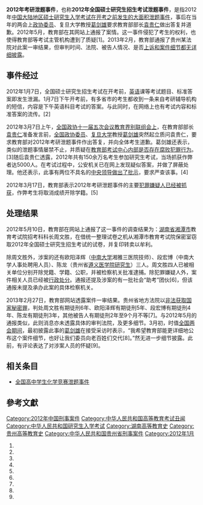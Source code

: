 **2012年考研泄题事件**，也称**2012年全国硕士研究生招生考试泄题事件**，是指2012年[中国大陆地区硕士研究生入学考试在开考之前发生的大面积泄题事件](https://zh.wikipedia.org/wiki/中国大陆地区 "wikilink")，事后在当年的两会上[政协委员](https://zh.wikipedia.org/wiki/政协委员 "wikilink")、复旦大学教授[葛剑雄](../Page/葛剑雄.md "wikilink")要求教育部部长[袁贵仁](../Page/袁贵仁.md "wikilink")做出答复并道歉。2012年5月，教育部在其网站上通报了案情。这一事件侵犯了考生的权利，也使得教育部等考试主管机构遭到了质疑\[1\]。2013年2月，教育部通报了贵州某法院对此案一审结果，但审判时间、法院、被告人情况、是否[上诉和案件细节都无详细披露](https://zh.wikipedia.org/wiki/上诉 "wikilink")。

## 事件经过

2012年1月7日，全国硕士研究生招生考试在开考前，[英语](../Page/英语.md "wikilink")课等考试题目、标准答案即发生泄漏。1月7日下午开考前，有多省市的考生都收到一条来自考研辅导机构的短信，内容是下午英语科目考试的答案。与此同时，在网络上也有考试内容和标准答案的流传。\[2\]

2012年3月7日上午，[全国政协十一届五次会议教育界别联组会上](https://zh.wikipedia.org/wiki/全国政协 "wikilink")，在教育部部长[袁贵仁](../Page/袁贵仁.md "wikilink")准备发言前，[全国政协委员](https://zh.wikipedia.org/wiki/全国政协委员 "wikilink")、[复旦大学](../Page/复旦大学.md "wikilink")教授[葛剑雄](../Page/葛剑雄.md "wikilink")突然起立质问袁贵仁，要求教育部对2012年考研泄题事件作出答复，并向全体考生道歉。葛剑雄还表示，类似的泄题事情屡禁不止，并质疑在[教育部考试中心内部是否存在腐败犯罪行为](https://zh.wikipedia.org/wiki/教育部考试中心 "wikilink")。\[3\]随后袁贵仁透露，2012年共有150余万名考生参加研究生考试，当场抓获作弊者达5000人。在考试过程中，公安机关已在网上发现疑似答案，并做了屏蔽处理。他还表示，此事有两位不具名的[中央领导做出了批示](https://zh.wikipedia.org/wiki/党和国家领导人 "wikilink")，要求严查该事。\[4\]

2012年3月17日，教育部表示2012年考研泄题事件的主要[犯罪嫌疑人已经被抓获](https://zh.wikipedia.org/wiki/犯罪嫌疑人 "wikilink")，作弊考生将取消成绩开除学籍。\[5\]

## 处理结果

2012年5月10日，教育部在网站上通报了这一事件的调查结果为：[湖南省](../Page/湖南省.md "wikilink")[湘潭市](../Page/湘潭市.md "wikilink")教育考试院招考科科长周文胜，在借统一整理试卷之机从湘潭市教育考试院保密室窃取2012年全国硕士研究生招生考试的试卷，并复印转卖以牟利。

除周文胜外，涉案的还有欧阳泽辉（[中南大学](../Page/中南大学.md "wikilink")湘雅三医院技师）、段宏博（中南大学人事处聘用人员）、陈龙（贵州省[遵义医学院研究生](https://zh.wikipedia.org/wiki/遵义医学院 "wikilink")）三人。周文胜四人已被相关单位分别开除党籍、学籍、公职，并被检察机关批准逮捕。除犯罪嫌疑人外，案件相关人员已经被[行政处分](https://zh.wikipedia.org/wiki/行政处分 "wikilink")。通报还提及涉案的有一批社会“助考”团伙\[6\]，但该通报未提及承办此案的具体检察机关。

2013年2月27日，教育部网站透露案件一审结果。贵州省地方法院以[非法获取国家秘密罪](https://zh.wikipedia.org/wiki/非法获取国家秘密罪 "wikilink")，判处周文胜有期徒刑6年、欧阳泽辉有期徒刑5年、段宏博有期徒刑4年、陈龙有期徒刑3年，其他被告人有期徒刑2年至9个月不等\[7\]。与2012年5月的通报类似，此则消息亦未透露具体的审判法院，及更多细节。3月初，时值[全国两会期间](https://zh.wikipedia.org/wiki/全国两会 "wikilink")，最初披露此事的[葛剑雄](../Page/葛剑雄.md "wikilink")在接受采访时表示，“我希望教育部能更详细地公布这个案件细节，也好让我们委员向老百姓们交代\[8\]。”然无进一步细节披露。此前，有评论表达了对涉案人员的怀疑\[9\]。

## 相关条目

  - [全国高中学生化学竞赛泄题事件](../Page/全国高中学生化学竞赛泄题事件.md "wikilink")

## 參考文獻

[Category:2012年中国刑事案件](https://zh.wikipedia.org/wiki/Category:2012年中国刑事案件 "wikilink")
[Category:中华人民共和国高等教育考试丑闻](https://zh.wikipedia.org/wiki/Category:中华人民共和国高等教育考试丑闻 "wikilink")
[Category:中华人民共和国研究生入学考试](https://zh.wikipedia.org/wiki/Category:中华人民共和国研究生入学考试 "wikilink")
[Category:湖南高等教育史](https://zh.wikipedia.org/wiki/Category:湖南高等教育史 "wikilink")
[Category:贵州高等教育史](https://zh.wikipedia.org/wiki/Category:贵州高等教育史 "wikilink")
[Category:中华人民共和国贵州省刑事案件](https://zh.wikipedia.org/wiki/Category:中华人民共和国贵州省刑事案件 "wikilink")
[Category:2012年1月](https://zh.wikipedia.org/wiki/Category:2012年1月 "wikilink")

1.
2.
3.
4.
5.
6.
7.
8.
9.